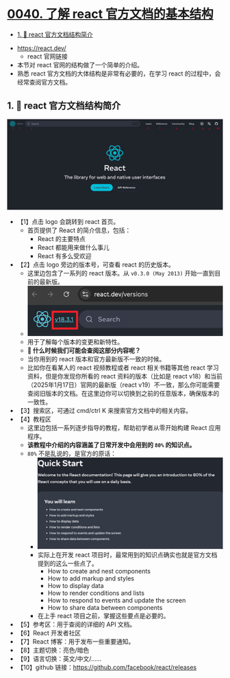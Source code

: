 # [0040. 了解 react 官方文档的基本结构](https://github.com/Tdahuyou/TNotes.react/tree/main/notes/0040.%20%E4%BA%86%E8%A7%A3%20react%20%E5%AE%98%E6%96%B9%E6%96%87%E6%A1%A3%E7%9A%84%E5%9F%BA%E6%9C%AC%E7%BB%93%E6%9E%84)

<!-- region:toc -->

- [1. 📒 react 官方文档结构简介](#1--react-官方文档结构简介)

<!-- endregion:toc -->
- https://react.dev/
  - react 官网链接
- 本节对 react 官网的结构做了一个简单的介绍。
- 熟悉 react 官方文档的大体结构是非常有必要的，在学习 react 的过程中，会经常查阅官方文档。

## 1. 📒 react 官方文档结构简介

![](assets/2024-12-01-04-11-28.png)

- 【1】点击 logo 会跳转到 react 首页。
  - 首页提供了 React 的简介信息，包括：
    - React 的主要特点
    - React 都能用来做什么事儿
    - React 有多么受欢迎
- 【2】点击 logo 旁边的版本号，可查看 react 的历史版本。
  - 这里边包含了一系列的 react 版本。从 `v0.3.0 (May 2013)` 开始一直到目前的最新版。
   - ![](assets/2024-12-01-02-26-46.png)
  - 用于了解每个版本的变更和新特性。
  - **🤔 什么时候我们可能会查阅这部分内容呢？**
  - 当你用到的 react 版本和官方最新版不一致的时候。
  - 比如你在看某人的 react 视频教程或者 react 相关书籍等其他 react 学习资料，但是你发现你所看的 react 资料的版本（比如是 react v18）和当前（2025年1月17日）官网的最新版（react v19）不一致，那么你可能需要查阅旧版本的文档。在这里边你可以切换到之前的任意版本，确保版本的一致性。
- 【3】搜索区，可通过 cmd/ctrl K 来搜索官方文档中的相关内容。
- 【4】教程区
   - 这里边包括一系列逐步指导的教程，帮助初学者从零开始构建 React 应用程序。
   - **该教程中介绍的内容涵盖了日常开发中会用到的 `80%` 的知识点。**
   - `80%` 不是乱说的，是官方的原话：
     - ![](assets/2025-01-17-16-00-13.png)
     - 实际上在开发 react 项目时，最常用到的知识点确实也就是官方文档提到的这么一些点了。
       - How to create and nest components
       - How to add markup and styles
       - How to display data
       - How to render conditions and lists
       - How to respond to events and update the screen
       - How to share data between components
     - 在上手 react 项目之前，掌握这些要点是必要的。
- 【5】参考区：用于查阅的详细的 API 文档。
- 【6】React 开发者社区
- 【7】React 博客：用于发布一些重要通知。
- 【8】主题切换：亮色/暗色
- 【9】语言切换：英文/中文/……
- 【10】github 链接：https://github.com/facebook/react/releases

<Discussions id="react.0040" />
